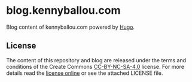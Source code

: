 # blog.kennyballou.com #

Blog content of kennyballou.com powered by [Hugo][1].

## License ##

The content of this repository and blog are released under the terms and
conditions of the Create Commons [CC-BY-NC-SA-4.0][2] license. For more details
read the [license online][2] or see the attached LICENSE file.

[1]: http://gohugo.io

[2]: https://creativecommons.org/licenses/by-nc-sa/4.0/
